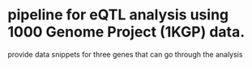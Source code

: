 # pipeline for eQTL analysis using 1000 Genome Project (1KGP) data. 
provide data snippets for three genes that can go through the analysis


